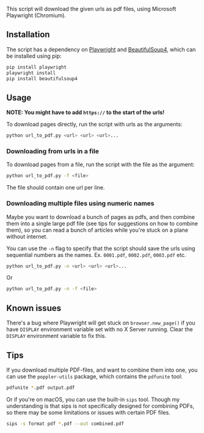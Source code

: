 This script will download the given urls as pdf files, using Microsoft Playwright (Chromium).

## Installation

The script has a dependency on [Playwright](https://playwright.dev/) and [BeautifulSoup4](https://www.crummy.com/software/BeautifulSoup/), which can be installed using pip:

```bash
pip install playwright
playwright install
pip install beautifulsoup4
```

## Usage

**NOTE: You might have to add `https://` to the start of the urls!**

To download pages directly, run the script with urls as the arguments:

```bash
python url_to_pdf.py <url> <url> <url>...
```

### Downloading from urls in a file

To download pages from a file, run the script with the file as the argument:

```bash
python url_to_pdf.py -f <file>
```

The file should contain one url per line.

### Downloading multiple files using numeric names

Maybe you want to download a bunch of pages as pdfs, and then combine them into a single large pdf file (see tips for suggestions on how to combine them), so you can read a bunch of articles while you're stuck on a plane without internet.

You can use the `-n` flag to specify that the script should save the urls using sequential numbers as the names. Ex. `0001.pdf`, `0002.pdf`, `0003.pdf` etc.

```bash
python url_to_pdf.py -n <url> <url> <url>...
```

Or

```bash
python url_to_pdf.py -n -f <file>
```

## Known issues

There's a bug where Playwright will get stuck on `browser.new_page()` if you have `DISPLAY` environment variable set with no X Server running. Clear the `DISPLAY` environment variable to fix this.

## Tips

If you download multiple PDF-files, and want to combine them into one, you can use the `poppler-utils` package, which contains the `pdfunite` tool:

```bash
pdfunite *.pdf output.pdf
```

Or if you're on macOS, you can use the built-in `sips` tool. Though my understanding is that sips is not specifically designed for combining PDFs, so there may be some limitations or issues with certain PDF files.

```bash
sips -s format pdf *.pdf --out combined.pdf
```
